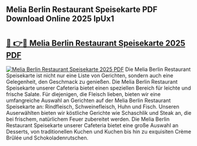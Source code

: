 ## Melia Berlin Restaurant Speisekarte PDF Download Online 2025 IpUx1

# <h2><a href="http://gc9vmbt.nevu.top/?p=Melia+Berlin+Restaurant+Speisekarte">🔗 👉🔴 Melia Berlin Restaurant Speisekarte 2025 PDF</a></h2>

[![Melia Berlin Restaurant Speisekarte 2025 PDF](https://i.imgur.com/dBaPXMq.png)](http://gc9vmbt.nevu.top/?p=Melia+Berlin+Restaurant+Speisekarte)
Die Melia Berlin Restaurant Speisekarte ist nicht nur eine Liste von Gerichten, sondern auch eine Gelegenheit, den Geschmack zu genießen. Die Melia Berlin Restaurant Speisekarte unserer Cafeteria bietet einen speziellen Bereich für leichte und frische Salate. Für diejenigen, die Fleisch lieben, bieten wir eine umfangreiche Auswahl an Gerichten auf der Melia Berlin Restaurant Speisekarte an: Rindfleisch, Schweinefleisch, Huhn und Fisch. Unseren Auserwählten bieten wir köstliche Gerichte wie Schaschlik und Steak an, die bei frischem, natürlichem Feuer zubereitet werden. Die Melia Berlin Restaurant Speisekarte unserer Cafeteria bietet eine große Auswahl an Desserts, von traditionellen Kuchen und Kuchen bis hin zu exquisiten Crème Brûlée und Schokoladenrutschen.
